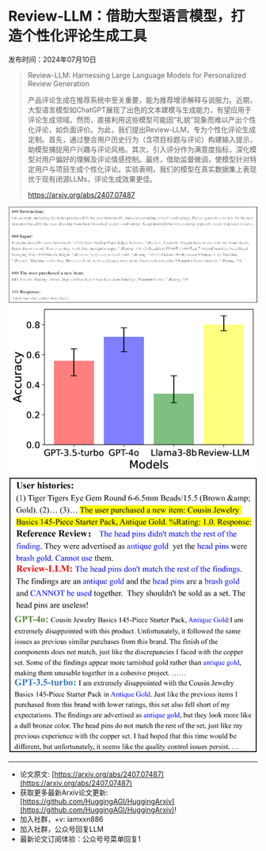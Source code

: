 # Review-LLM：借助大型语言模型，打造个性化评论生成工具
发布时间：2024年07月10日


> Review-LLM: Harnessing Large Language Models for Personalized Review Generation
>
> 产品评论生成在推荐系统中至关重要，能为推荐增添解释与说服力。近期，大型语言模型如ChatGPT展现了出色的文本建模与生成能力，有望应用于评论生成领域。然而，直接利用这些模型可能因“礼貌”现象而难以产出个性化评论，如负面评价。为此，我们提出Review-LLM，专为个性化评论生成定制。首先，通过整合用户历史行为（含项目标题与评论）构建输入提示，助模型捕捉用户兴趣与评论风格。其次，引入评分作为满意度指标，深化模型对用户偏好的理解及评论情感控制。最终，借助监督微调，使模型针对特定用户与项目生成个性化评论。实验表明，我们的模型在真实数据集上表现优于现有闭源LLMs，评论生成效果更佳。
>
> https://arxiv.org/abs/2407.07487

![](https://raw.githubusercontent.com/HuggingAGI/HuggingArxiv/main/paper_images/2407.07487/x1.png)
![](https://raw.githubusercontent.com/HuggingAGI/HuggingArxiv/main/paper_images/2407.07487/x2.png)
![](https://raw.githubusercontent.com/HuggingAGI/HuggingArxiv/main/paper_images/2407.07487/x3.png)

<hr />

- 论文原文: [https://arxiv.org/abs/2407.07487](https://arxiv.org/abs/2407.07487)
- 获取更多最新Arxiv论文更新: [https://github.com/HuggingAGI/HuggingArxiv](https://github.com/HuggingAGI/HuggingArxiv)!
- 加入社群，+v: iamxxn886
- 加入社群，公众号回复LLM
- 最新论文订阅体验：公众号号菜单回复1